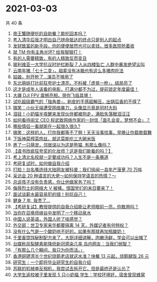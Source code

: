 # 2021-03-03

共 40 条

<!-- BEGIN -->
<!-- 最后更新时间 Wed Mar 03 2021 23:13:26 GMT+0800 (China Standard Time) -->

1. [帝王蟹随便吃的自助餐？能吃回本吗？](https://www.zhihu.com/zvideo/1350479870099603456)
2. [考入清华后我才明白自己拼命抵达的终点只是别人的起点](https://www.zhihu.com/zvideo/1350476532893282304)
3. [发财致富的新手段，你的便便居然也可以卖钱，很多医院抢着收](https://www.zhihu.com/zvideo/1350395719761653760)
4. [就 TM 你有主角光环? 给我狠狠打！](https://www.zhihu.com/zvideo/1349742214755549184)
5. [有的人需要精致，有的人精致反而变丑](https://www.zhihu.com/zvideo/1350438407315812352)
6. [玻利维亚一大学抗议时护栏断裂 7 人从四楼坠亡
   人群中暴发绝望尖叫](https://www.zhihu.com/zvideo/1350451333535768576)
7. [云南年猪「七十二变」，祖辈没有冰箱也有这么多猪肉吃法](https://www.zhihu.com/zvideo/1350032989473071104)
8. [姑娘，别开枪了…演员不够用了](https://www.zhihu.com/zvideo/1350068804827881472)
9. [东北萌娃打针前狂夸护士漂亮，不料被「虚晃一枪」，结局亮了](https://www.zhihu.com/zvideo/1350474958049546240)
10. [这才是成年人该看的电影，打满分都不为过，提前锁定年度最佳！](https://www.zhihu.com/zvideo/1350376764418560000)
11. [大疆 DJI FPV 震撼亮相，带你飞临其境！](https://www.zhihu.com/zvideo/1350176042989137922)
12. [试吃超级霸气的「独角兽」，剥皮的手感超解压，出锅后香的不得了](https://www.zhihu.com/zvideo/1349862376989179904)
13. [搞笑：小伙无端遭受网络暴力，头像显示竟是同村大妈](https://www.zhihu.com/zvideo/1350551296219570176)
14. [泪目！小奶猫半夜醒来发现伙伴都被抱走，满脸失落眼泪汪汪](https://www.zhihu.com/zvideo/1350530535727423488)
15. [如何看待阅文 CEO
    程武致网络作家的一封信「面孔会变，梦想不会」？](https://www.zhihu.com/zvideo/1350487744511176704)
16. [哪些情侣一看就能在一起很久很久?](https://www.zhihu.com/zvideo/1350186600387686400)
17. [搞笑：这样的人，打你我都等不了啊！天天没事找事，早晚让你载歌载舞](https://www.zhihu.com/zvideo/1350207368437805056)
18. [下饭神菜榨菜肉丝，就这菜能吃三大碗米饭](https://www.zhihu.com/zvideo/1350142693259976704)
19. [养了一只萌宠，邻居误以为这是熊猫, 有那么像吗？](https://www.zhihu.com/zvideo/1350123536481177600)
20. [【虞书欣疯狂夸奖的化妆师？这是我们能看的吗？】](https://www.zhihu.com/zvideo/1350089373740838913)
21. [考上清北名校就一定要成功吗？人生不是一条赛道](https://www.zhihu.com/zvideo/1350204432697675776)
22. [考研复试时，如何做自我介绍](https://www.zhihu.com/zvideo/1350145859762372611)
23. [打脸！台名嘴连线大陆网友被科普：我们徐闻一县年产菠萝 70
    万吨](https://www.zhihu.com/zvideo/1350039996980699136)
24. [采访会 20
    种语言的大佬～如何保持学语言的热情？～](https://www.zhihu.com/zvideo/1350043020440629248)
25. [总说孩子没有负责感，你让他做家务了吗？](https://www.zhihu.com/zvideo/1350145887218405376)
26. [侮辱烈士的网络大 V
    被捕，恨国党们的末日要来了！](https://www.zhihu.com/zvideo/1350225898302447616)
27. [面试谈薪水最容易犯的错！别坑自己！](https://www.zhihu.com/zvideo/1350047688847634432)
28. [健身 7 年, 我秃了...](https://www.zhihu.com/zvideo/1350091197071998977)
29. [【考研复试】教授提供的自我介绍能让老师眼前一亮，你敢用吗？](https://www.zhihu.com/zvideo/1350029643710414848)
30. [当你在召唤师峡谷中发明了一个移动泉水](https://www.zhihu.com/zvideo/1350060669513912320)
31. [中国人说英语，外国人听了啥感觉？](https://www.zhihu.com/zvideo/1349854797089083392)
32. [外交部：世卫专家来华都要隔离 14
    天，外媒记者有何特权？](https://www.zhihu.com/zvideo/1350157134680768512)
33. [没有什么气是一个酸奶哄不好的，如果有那就再加瓶酸奶！](https://www.zhihu.com/zvideo/1350045293694574592)
34. [千里香馄饨秘制配方来了，大厨详细讲解，肉嫩汤鲜，学会可以出摊了](https://www.zhihu.com/zvideo/1350015580536197120)
35. [台媒称凤梨酵素能降低新冠感染几率
    岛内网友：当我们弱智？](https://www.zhihu.com/zvideo/1350189602343374849)
36. [「有那么几个瞬间，我只为你而活。」](https://www.zhihu.com/zvideo/1350156632610009088)
37. [香港铜锣湾半个世纪烧鹅老店就这水准？快餐 13 元起，烧鹅腿饭 26
    元](https://www.zhihu.com/zvideo/1350138930424168448)
38. [研究生｜一个即将毕业研究生的自我介绍](https://www.zhihu.com/zvideo/1350097287205625856)
39. [苏联的机械单反相机，我尝试去拆开它，但是最终还是认怂了](https://www.zhihu.com/zvideo/1350141441830830080)
40. [大学生返校被子里发现 5 只小奶猫
    学生：学校环境好，宿舍曾现蜂窝](https://www.zhihu.com/zvideo/1349797078877483008)

<!-- END -->
